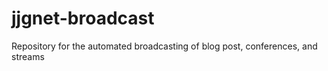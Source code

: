 # jjgnet-broadcast
Repository for the automated broadcasting of blog post, conferences, and streams
